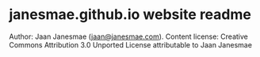 # janesmae.github.io website readme

Author: Jaan Janesmae (jaan@janesmae.com).
Content license: Creative Commons Attribution 3.0 Unported License attributable to Jaan Janesmae
